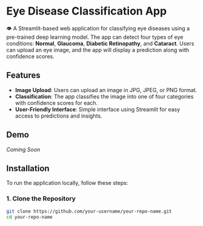# Eye Disease Classification App

👁️ A Streamlit-based web application for classifying eye diseases using a pre-trained deep learning model. The app can detect four types of eye conditions: **Normal**, **Glaucoma**, **Diabetic Retinopathy**, and **Cataract**. Users can upload an eye image, and the app will display a prediction along with confidence scores.

## Features

- **Image Upload**: Users can upload an image in JPG, JPEG, or PNG format.
- **Classification**: The app classifies the image into one of four categories with confidence scores for each.
- **User-Friendly Interface**: Simple interface using Streamlit for easy access to predictions and insights.

## Demo

*Coming Soon*

## Installation

To run the application locally, follow these steps:

### 1. Clone the Repository
```bash
git clone https://github.com/your-username/your-repo-name.git
cd your-repo-name  


